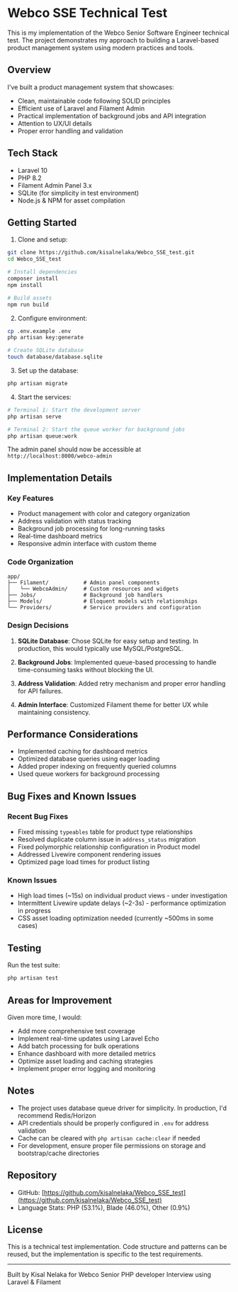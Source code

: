# Webco SSE Technical Test

This is my implementation of the Webco Senior Software Engineer technical test. The project demonstrates my approach to building a Laravel-based product management system using modern practices and tools.

## Overview

I've built a product management system that showcases:
- Clean, maintainable code following SOLID principles
- Efficient use of Laravel and Filament Admin
- Practical implementation of background jobs and API integration
- Attention to UX/UI details
- Proper error handling and validation

## Tech Stack

- Laravel 10
- PHP 8.2
- Filament Admin Panel 3.x
- SQLite (for simplicity in test environment)
- Node.js & NPM for asset compilation

## Getting Started

1. Clone and setup:
```bash
git clone https://github.com/kisalnelaka/Webco_SSE_test.git
cd Webco_SSE_test

# Install dependencies
composer install
npm install

# Build assets
npm run build
```

2. Configure environment:
```bash
cp .env.example .env
php artisan key:generate

# Create SQLite database
touch database/database.sqlite
```

3. Set up the database:
```bash
php artisan migrate
```

4. Start the services:
```bash
# Terminal 1: Start the development server
php artisan serve

# Terminal 2: Start the queue worker for background jobs
php artisan queue:work
```

The admin panel should now be accessible at `http://localhost:8000/webco-admin`

## Implementation Details

### Key Features
- Product management with color and category organization
- Address validation with status tracking
- Background job processing for long-running tasks
- Real-time dashboard metrics
- Responsive admin interface with custom theme

### Code Organization
```
app/
├── Filament/           # Admin panel components
│   └── WebcoAdmin/     # Custom resources and widgets
├── Jobs/               # Background job handlers
├── Models/             # Eloquent models with relationships
└── Providers/          # Service providers and configuration
```

### Design Decisions

1. **SQLite Database**: Chose SQLite for easy setup and testing. In production, this would typically use MySQL/PostgreSQL.

2. **Background Jobs**: Implemented queue-based processing to handle time-consuming tasks without blocking the UI.

3. **Address Validation**: Added retry mechanism and proper error handling for API failures.

4. **Admin Interface**: Customized Filament theme for better UX while maintaining consistency.

## Performance Considerations

- Implemented caching for dashboard metrics
- Optimized database queries using eager loading
- Added proper indexing on frequently queried columns
- Used queue workers for background processing

## Bug Fixes and Known Issues

### Recent Bug Fixes
- Fixed missing `typeables` table for product type relationships
- Resolved duplicate column issue in `address_status` migration
- Fixed polymorphic relationship configuration in Product model
- Addressed Livewire component rendering issues
- Optimized page load times for product listing

### Known Issues
- High load times (~15s) on individual product views - under investigation
- Intermittent Livewire update delays (~2-3s) - performance optimization in progress
- CSS asset loading optimization needed (currently ~500ms in some cases)

## Testing

Run the test suite:
```bash
php artisan test
```

## Areas for Improvement

Given more time, I would:
- Add more comprehensive test coverage
- Implement real-time updates using Laravel Echo
- Add batch processing for bulk operations
- Enhance dashboard with more detailed metrics
- Optimize asset loading and caching strategies
- Implement proper error logging and monitoring

## Notes

- The project uses database queue driver for simplicity. In production, I'd recommend Redis/Horizon
- API credentials should be properly configured in `.env` for address validation
- Cache can be cleared with `php artisan cache:clear` if needed
- For development, ensure proper file permissions on storage and bootstrap/cache directories

## Repository

- GitHub: [https://github.com/kisalnelaka/Webco_SSE_test](https://github.com/kisalnelaka/Webco_SSE_test)
- Language Stats: PHP (53.1%), Blade (46.0%), Other (0.9%)

## License

This is a technical test implementation. Code structure and patterns can be reused, but the implementation is specific to the test requirements.

---
Built by Kisal Nelaka for Webco Senior PHP developer Interview using Laravel & Filament